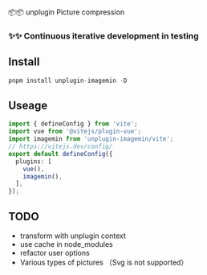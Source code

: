 📦📦          unplugin Picture compression


### ✨✨ Continuous iterative development in testing


## Install

```ts
pnpm install unplugin-imagemin -D
```


## Useage

```ts
import { defineConfig } from 'vite';
import vue from '@vitejs/plugin-vue';
import imagemin from 'unplugin-imagemin/vite';
// https://vitejs.dev/config/
export default defineConfig({
  plugins: [
    vue(),
    imagemin(),
  ],
});

```

## TODO 
- transform with unplugin context
- use cache in node_modules
- refactor user options 
- Various types of pictures （Svg is not supported）
